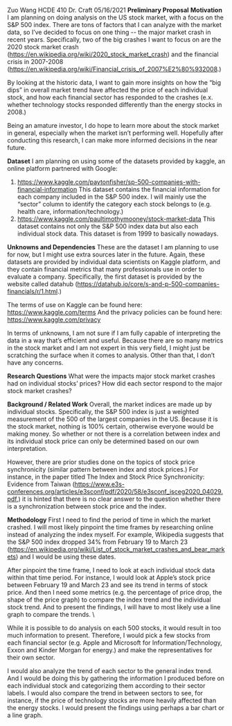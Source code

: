 Zuo Wang
HCDE 410
Dr. Craft
05/16/2021
                                                    **Preliminary Proposal**
**Motivation**
I am planning on doing analysis on the US stock market, with a focus on the S&P 500 index. There are tons of factors that I can analyze with the market data, so I’ve decided to focus on one thing -- the major market crash in recent years. Specifically, two of the big crashes I want to focus on are the 2020 stock market crash (https://en.wikipedia.org/wiki/2020_stock_market_crash) and the financial crisis in 2007-2008 (https://en.wikipedia.org/wiki/Financial_crisis_of_2007%E2%80%932008.) 

By looking at the historic data, I want to gain more insights on how the “big dips” in overall market trend have affected the price of each individual stock, and how each financial sector has responded to the crashes (e.x. whether technology stocks responded differently than the energy stocks in 2008.) 

Being an amature investor, I do hope to learn more about the stock market in general, especially when the market isn’t performing well. Hopefully after conducting this research, I can make more informed decisions in the near future. 


**Dataset**
I am planning on using some of the datasets provided by kaggle, an online platform partnered with Google: 
1. https://www.kaggle.com/paytonfisher/sp-500-companies-with-financial-information
    This dataset contains the financial information for each company included in the S&P 500 index. I will mainly use the “sector” column to identify the category each stock belongs to (e.g. health care, information/technology.)
2. https://www.kaggle.com/paultimothymooney/stock-market-data
    This dataset contains not only the S&P 500 index data but also each individual stock data. This dataset is from 1999 to basically nowadays.


**Unknowns and Dependencies**
These are the dataset I am planning to use for now, but I might use extra sources later in the future. Again, these datasets are provided by individual data scientists on Kaggle platform, and they contain financial metrics that many professionals use in order to evaluate a company. Specifically, the first dataset is provided by the website called datahub (https://datahub.io/core/s-and-p-500-companies-financials/r/1.html.) 

The terms of use on Kaggle can be found here: https://www.kaggle.com/terms
And the privacy policies can be found here: https://www.kaggle.com/privacy

In terms of unknowns, I am not sure if I am fully capable of interpreting the data in a way that’s efficient and useful. Because there are so many metrics in the stock market and I am not expert in this very field, I might just be scratching the surface when it comes to analysis. Other than that, I don’t have any concerns.


**Research Questions**
What were the impacts major stock market crashes had on individual stocks’ prices?
How did each sector respond to the major stock market crashes?


**Background / Related Work**
Overall, the market indices are made up by individual stocks. Specifically, the S&P 500 index is just a weighted measurement of the 500 of the largest companies in the US. Because it is the stock market, nothing is 100% certain, otherwise everyone would be making money. So whether or not there is a correlation between index and its individual stock price can only be determined based on our own interpretation. 

However, there are prior studies done on the topics of stock price synchronicity (similar pattern between index and stock prices.) For instance, in the paper titled The Index and Stock Price Synchronicity: Evidence from Taiwan (https://www.e3s-conferences.org/articles/e3sconf/pdf/2020/58/e3sconf_isceg2020_04029.pdf,) it is hinted that there is no clear answer to the question whether there is a synchronization between stock price and the index.


**Methodology**
First I need to find the period of time in which the market crashed. I will most likely pinpoint the time frames by researching online instead of analyzing the index myself. For example, Wikipedia suggests that the S&P 500 index dropped 34% from February 19 to March 23 (https://en.wikipedia.org/wiki/List_of_stock_market_crashes_and_bear_markets) and I would be using these dates. 

After pinpoint the time frame, I need to look at each individual stock data within that time period. For instance, I would look at Apple’s stock price between February 19 and March 23 and see its trend in terms of stock price. And then I need some metrics (e.g. the percentage of price drop, the shape of the price graph) to compare the index trend and the individual stock trend. And to present the findings, I will have to most likely use a line graph to compare the trends. \

While it is possible to do analysis on each 500 stocks, it would result in too much information to present. Therefore, I would pick a few stocks from each financial sector (e.g. Apple and Microsoft for Information/Technology, Exxon and Kinder Morgan for energy.) and make the representatives for their own sector. 

I would also analyze the trend of each sector to the general index trend. And I would be doing this by gathering the information I produced before on each individual stock and categorizing them according to their sector labels. I would also compare the trend in between sectors to see, for instance, if the price of technology stocks are more heavily affected than the energy stocks. I would present the findings using perhaps a bar chart or a line graph.